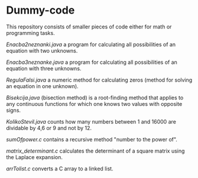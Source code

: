 # Dummy-code
This repository consists of smaller pieces of code either for math or programming tasks.

_Enacba2neznanki.java_
	a program for calculating all possibilities of an equation with two unknowns.

_Enacba3neznanke.java_
	a program for calculating all possibilities of an equation with three unknowns.

_RegulaFalsi.java_
	a numeric method for calculating zeros (method for solving an equation in one unknown).

_Bisekcija.java_
	(bisection method) is a root-finding method that applies to any continuous functions for which one knows two values with opposite signs. 

_KolikoStevil.java_
	counts how many numbers between 1 and 16000 are dividable by 4,6 or 9 and not by 12.

_sumOfpower.c_
	contains a recursive method "number to the power of".

_matrix_determinant.c_
	calculates the determinant of a square matrix using the Laplace expansion.

_arrTolist.c_
	converts a C array to a linked list.